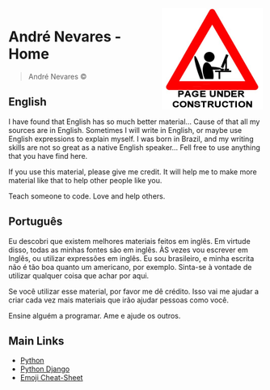 <img src="https://github.com/andrenevares/andrenevares/blob/master/images/under-construction.png" align="right" width="200px">


# André Nevares - Home
> André Nevares &copy; 

## English
I have found that English has so much better material... Cause of that all my sources are in English.  Sometimes I will write in English, or maybe use English expressions to explain myself.  I was born in Brazil, and my writing skills are not so great as a native English speaker...  Fell free to use anything that you have find here.  

If you use this material, please give me credit.  It will help me to make more material like that to help other people like you.

Teach someone to code.  Love and help others.


## Português
Eu descobri que existem melhores materiais feitos em inglês.  Em virtude disso, todas as minhas fontes são em inglês.  ÀS vezes vou escrever em Inglês, ou utilizar expressões em inglês.  Eu sou brasileiro, e minha escrita não é tão boa quanto um americano, por exemplo.  Sinta-se à vontade de utilizar qualquer coisa que achar por aqui.

Se você utilizar esse material, por favor me dê crédito.  Isso vai me ajudar a criar cada vez mais materiais que irão ajudar pessoas como você.

Ensine alguém a programar.  Ame e ajude os outros.


## Main Links
- [Python](https://github.com/andrenevares/andrenevares/blob/master/python/readme.md)
- [Python Django](https://github.com/andrenevares/andrenevares/blob/master/python/Django/readme.md)
- [Emoji Cheat-Sheet](https://github.com/andrenevares/andrenevares/blob/master/emoji-cheatsheet.md)


